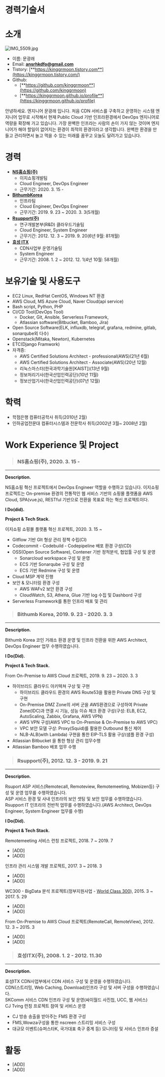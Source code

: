 # 경력기술서
<!--
Created: 2020년 11월 8일 오후 4:06   
Created By: GR moon   
Last Edited By: GR moon   
Last Edited Time: 2021년 1월 22일 오후 8:00   
Type: 작성중   
-->

<!--
참고링크
[https://hyunseob.github.io/resume/](https://hyunseob.github.io/resume/)
[https://jbee.io/career/2020-turnover-2/](https://jbee.io/career/2020-turnover-2/)
[https://github.com/seokju-na/resume](https://github.com/seokju-na/resume)
[https://blog.outsider.ne.kr/1234](https://blog.outsider.ne.kr/1234)
-->

# 소개

![IMG_5509.jpg](IMG_5509.jpg)

- 이름: 문광래
- Email: [**ansrhkdfo@gmail.com**](mailto:ansrhkdfo@gmail.com)
- Tistory: [**https://kinggrmoon.tistory.com**](https://kinggrmoon.tistory.com/)
- Github: 
    - [**https://github.com/kinggrmoon**](https://github.com/kinggrmoon)
    - [**https://kinggrmoon.github.io/profile**](https://kinggrmoon.github.io/profile)

안녕하세요. 엔지니어 문광래 입니다. 처음 CDN 서비스를 구축하고 운영하는 시스템 엔지니어 업무로 시작해서 현재 Public Cloud 기반 인프라환경에서 DevOps 엔지니어로 역량을 확장해 가고 있습니다. 가장 완벽한 인프라는 사람의 손이 가지 않는 것이며 엔지니어가 해야 할일이 없어지는 환경이 최적의 환경이라고 생각합니다. 완벽한 환경을 만들고 관리하면서 놀고 먹을 수 있는 미래를 꿈꾸고 오늘도 달려가고 있습니다.

# 경력

- [**NS홈쇼핑(주)**](http://pr.nsmall.com/index.do)
    - 이지쇼핑개발팀
    - Cloud Engineer, DevOps Engineer
    - 근무기간:  2020. 3. 15 - 
- [**BithumbKorea**](https://www.bithumbcorp.com/ko/company/aboutus.php)
    - 인프라팀
    - Cloud Engineer, DevOps Engineer
    - 근무기간: 2019. 9. 23 ~ 2020. 3. 3(5개월)
- [**Rsupport(주)**](https://www.rsupport.com/ko-kr/company/overview/)
    - 연구개발본부(R&D) 클라우드기술팀
    - Cloud Engineer, System Engineer
    - 근무기간:  2012. 12. 3 ~ 2019. 9. 20(6년 9월: 81개월)
- [**효성 ITX**](https://www.hyosungitx.com/ko/about/about.itx)
    - CDN사업부 운영기술팀
    - System Engineer
    - 근무기간: 2008. 1. 2 ~ 2012. 12. 1(4년 10월: 58개월)   
      

# 보유기술 및 사용도구
- EC2 Linux, RedHat CentOS, Windows NT 환경
- AWS Cloud, MS Azure Cloud, Naver Cloud(api service)
- Bash script, Python, PHP
- CI/CD Tool(DevOps Tool)
    - Docker, Git, Ansible, Serverless Framework,
    - Atlassian software(Bitbucket, Bamboo, Jira)
- Open Source Software(ELK, influxdb, telegraf, grafana, redmine, gitlab, sonarqube외 다수)
- Openstack(Mitaka, Newton), Kubernetes
- ETC(Django Framwork)
- 자격증:
    - AWS Certified Solutions Architect - professional(AWS)(21년 6월)
    - AWS Certified Solutions Architect - Associate(AWS)(20년 12월)
    - 리눅스마스터(한국과학기술원[KAIST])(13년 9월)
    - 정보처리기사(한국산업인력공단)(10년 11월)
    - 정보산업기사(한국산업인력공단)(07년 12월)
    

# 학력
- 학점은행 컴퓨터공학사 취득(2010년 2월)
- 인하공업전문대 컴퓨터시스템과 전문학사 취득(2002년 3월~ 2008년 2월)

# Work Experience 및 Project   

> ### NS홈쇼핑(주), 2020. 3. 15 -
---

**Description.**

NS홈쇼핑 혁신 프로젝트에서 DevOps Engineer 역할을 수행하고 있습니다. 이지쇼핑 프로젝트는 On-premise 환경의 전통적인 웹 서비스 기반의 쇼핑몰 플랫폼을 AWS Cloud, SPA(vue.js), RESTful 기반으로 전환을 목표로 하는 혁신 프로젝트이다.    

**I Do(did).**

**Project & Tech Stack.**

이지쇼핑 쇼핑몰 플랫폼 혁신 프로젝트, 2020. 3. 15 ~

- Gitflow 기반 GIt 형상 관리 정책 수립(CI)
- Codecommit - Codebuild - Codepipeline 배포 환경 구성(CD)
- OSS(Open Source Software), Contener 기반 정적분석, 협업툴 구성 및 운영
    - Sonarcloud workspace 구성 및 운영
    - ECS 기반 Sonarqube 구성 및 운영
    - ECS 기반 Redmine 구성 및 운영
- Cloud MSP 계약 진행
- 보안 & 모니터링 환경 구성
    - AWS WAFv2 보안 환경 구성
    - CloudWatch, S3, Athena, Glue 기반 log 수집 및 Dashbord 구성
- Serverless Framework를 통한 인프라 배포 및  관리

> ### Bithumb Korea, 2019. 9. 23 - 2020. 3. 3
---

**Description.**

Bithumb Korea 코인 거래소 환경 운영 및 인프라 전환을 위한 AWS Architect, DevOps Engineer 업무 수행하였습니다.   

**I Do(Did).**

**Project & Tech Stack.**

From On-Premise to AWS Cloud 프로젝트, 2019. 9. 23 ~ 2020. 3. 3

- 하이브리드 클라우드 아키텍쳐 구상 및 구현
    - 하이브리드 클라우드 환경의 AWS Route53을 활용한 Private DNS 구상 및 구현
    - On-Premise DMZ Zone의 서버 군을 AWS환경으로 구성하여 Private Zone(IDC)과 연결 시 기능, 성능 이슈 체크 환경 구성(구성: ELB, EC2, AutoScaling, Zabbix, Grafana, AWS VPN)
    - AWS VPN 구성(AWS VPC to On-Premise & On-Premise to AWS VPC)
    - VPC 보안 모델 구상: Proxy(Squid)를 활용한 Outbound 통신 제어
    - NLB-ALB(with Lambda) 구현을 통한 EIP-TLS 활용 구상(샘플 환경 구성)
- Atlassian Bitbucket 을 통한 형상 관리 업무수행
- Atlassian Bamboo 배포 업무 수행

> ### Rsupport(주), 2012. 12. 3 - 2019. 9. 21
---

**Description.**

Rsuport ASP 서비스(Remotecall, Remoteview, Remotemeeting, Mobizen등) 구성 및 운영 업무를 수행하였습니다.   
ASP 서비스 환경 및 사내 인프라의 보안 셋팅 및 보안 업무를 수행하였습니다.   
Rsupport IT 인프라의 전반적 업무를 수행하였습니다.(AWS Architect, DevOps Engineer, System Engineer 업무를 수행)   

**I Do(Did).**

**Project & Tech Stack.**

Remotemeeting 서비스 런칭 프로젝트, 2018. 7 ~ 2019. 7

- [ADD]
- [ADD]

인프라 관리 시스템 개발 프로젝트, 2017. 3 ~ 2018. 3

- [ADD]
- [ADD]

WC300 - BigData 분석 프로젝트(정부지원사업 - [World Class 300](https://worldclass300.org/html/main/sub.htm?subMenu=02&pageNum=02&category=63)), 2015. 3 ~ 2017. 5. 29

- [ADD]
- [ADD]

From On-Premise to AWS Cloud 프로젝트(RemoteCall, RemoteView), 2012. 12. 3 ~ 2015. 3

- [ADD]
- [ADD]

> ### 효성ITX(주), 2008. 1. 2 - 2012. 11.30
---

**Description.**

효성ITX CDN사업부에서 CDN 서비스 구성 및 운영을 수행하였습니다.   
CDN(스트리밍, Web Caching, Download)인프라 구성 및 서버 구성을 수행하였습니다.    
SKComm 서비스 CDN 인프라 구성 및 운영(싸이월드 사진첩, UCC, 웹 서비스)   
CJ Tving 런칭 프로젝트 참여 및 서비스 운영   

- CJ 방송 송출을 받아주는 FMS 환경 구성
- FMS,Wowza구성을 통한 nscreen 스트리밍 서비스 구성
- 대규모 이벤트(슈퍼스타K, 국가대표 축구 중계 등) 모니터링 및 서비스 인프라 증설

# 활동

- [ADD]
- [ADD]